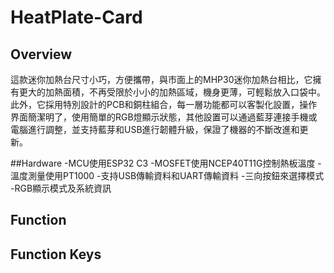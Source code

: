 # HeatPlate-Card
  
## Overview
這款迷你加熱台尺寸小巧，方便攜帶，與市面上的MHP30迷你加熱台相比，它擁有更大的加熱面積，不再受限於小小的加熱區域，機身更薄，可輕鬆放入口袋中。此外，它採用特別設計的PCB和銅柱組合，每一層功能都可以客製化設置，操作界面簡潔明了，使用簡單的RGB燈顯示狀態，其他設置可以通過藍芽連接手機或電腦進行調整，並支持藍芽和USB進行韌體升級，保證了機器的不斷改進和更新。
  
  ##Hardware
 -MCU使用ESP32 C3
 -MOSFET使用NCEP40T11G控制熱板溫度
 -溫度測量使用PT1000
 -支持USB傳輸資料和UART傳輸資料
 -三向按鈕來選擇模式
 -RGB顯示模式及系統資訊
    
 ## Function



 ## Function Keys

